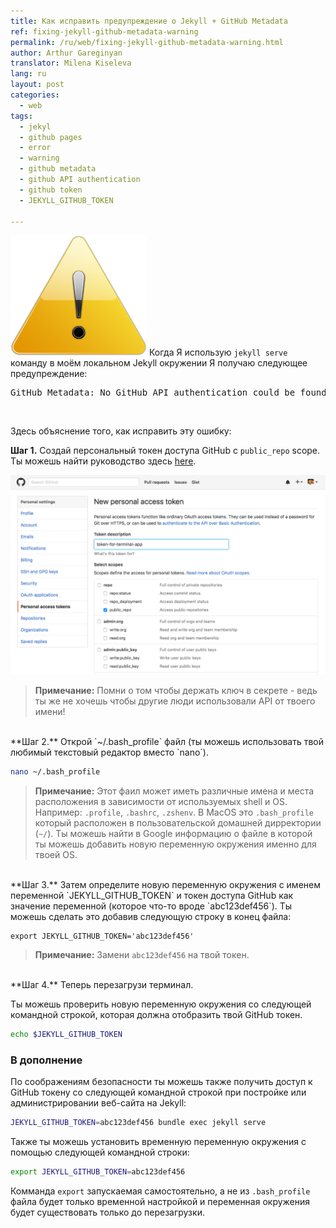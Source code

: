 ```yaml
---
title: Как исправить предупреждение о Jekyll + GitHub Metadata
ref: fixing-jekyll-github-metadata-warning
permalink: /ru/web/fixing-jekyll-github-metadata-warning.html
author: Arthur Gareginyan
translator: Milena Kiseleva
lang: ru
layout: post
categories:
  - web
tags:
  - jekyl
  - github pages
  - error
  - warning
  - github metadata
  - github API authentication
  - github token
  - JEKYLL_GITHUB_TOKEN

---
```


![thumb](/images/fixing-jekyll-github-metadata-warning/error.png)
Когда Я использую `jekyll serve` команду в моём локальном Jekyll окружении Я получаю следующее предупреждение:
<pre>
GitHub Metadata: No GitHub API authentication could be found. Some fields may be missing or have incorrect data.
</pre>

<br>

Здесь объяснение того, как исправить эту ошибку:


**Шаг 1.** Создай персональный токен доступа GitHub с `public_repo` scope. Ты можешь найти руководство здесь [here](https://help.github.com/articles/creating-an-access-token-for-command-line-use/).

![](/images/fixing-jekyll-github-metadata-warning/github-metadata-error.png)

> **Примечание:** Помни о том чтобы держать ключ в секрете - ведь ты же не хочешь чтобы другие люди использовали API от твоего имени!


<br>
**Шаг 2.** Открой `~/.bash_profile` файл (ты можешь использовать твой любимый текстовый редактор вместо `nano`).

```sh
nano ~/.bash_profile
```

> **Примечание:** Этот фаил может иметь различные имена и места расположения в зависимости от используемых shell и OS. Например: `.profile`, `.bashrc`, `.zshenv`. В MacOS это `.bash_profile` который расположен в пользовательской домашней дирректории (`~/`). Ты можешь найти в Google информацию о файле в которой ты можешь добавить новую переменную окружения именно для твоей OS.


<br>
**Шаг 3.** Затем определите новую переменную окружения с именем переменной `JEKYLL_GITHUB_TOKEN` и токен доступа GitHub как значение переменной (которое что-то вроде `abc123def456`). Ты можешь сделать это добавив следующую строку в конец файла:

```
export JEKYLL_GITHUB_TOKEN='abc123def456'
```

> **Примечание:** Замени `abc123def456` на твой токен.


<br>
**Шаг 4.** Теперь перезагрузи терминал.

Ты можешь проверить новую переменную окружения со следующей командной строкой, которая должна отобразить твой GitHub токен.

```sh
echo $JEKYLL_GITHUB_TOKEN
```


### В дополнение

По соображениям безопасности ты можешь также получить доступ к GitHub токену со следующей командной строкой при постройке или администрировании веб-сайта на Jekyll:

```sh
JEKYLL_GITHUB_TOKEN=abc123def456 bundle exec jekyll serve
```

Также ты можешь установить временную переменную окружения с помощью следующей командной строки:

```sh
export JEKYLL_GITHUB_TOKEN=abc123def456
```

Комманда `export` запускаемая самостоятельно, а не из `.bash_profile` файла будет только временной настройкой и переменная окружения будет существовать только до перезагрузки.
